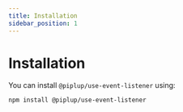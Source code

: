 ```yaml
---
title: Installation
sidebar_position: 1
---
```


# Installation

You can install `@piplup/use-event-listener` using:

```bash npm2yarn
npm install @piplup/use-event-listener
```
